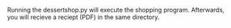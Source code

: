 Running the dessertshop.py will execute the shopping program.
Afterwards, you will recieve a reciept (PDF) in the same directory.

